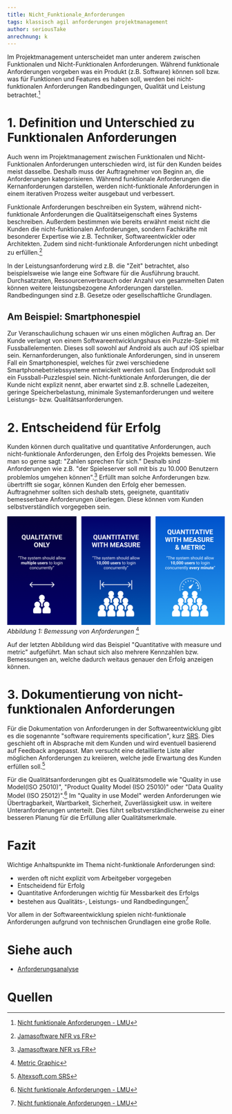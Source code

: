 ```yaml
---
title: Nicht_Funktionale_Anforderungen
tags: klassisch agil anforderungen projektmanagement
author: seriousTake
anrechnung: k
---
```


Im Projektmanagement unterscheidet man unter anderem zwischen Funktionalen und Nicht-Funktionalen Anforderungen.
Während funktionale Anforderungen vorgeben was ein Produkt (z.B. Software) können soll bzw. was für Funktionen und Features es haben soll,
werden bei nicht-funktionalen Anforderungen Randbedingungen, Qualität und Leistung betrachtet.[^1]

# 1. Definition und Unterschied zu Funktionalen Anforderungen

Auch wenn im Projektmanagement zwischen Funktionalen und Nicht-Funktionalen Anforderungen unterschieden wird, ist für den Kunden beides
meist dasselbe. Deshalb muss der Auftragnehmer von Beginn an, die Anforderungen kategorisieren.
Während funktionale Anforderungen die Kernanforderungen darstellen, werden nicht-funktionale Anforderungen in einem iterativen Prozess
weiter ausgebaut und verbessert.

Funktionale Anforderungen beschreiben ein System, während nicht-funktionale Anforderungen die Qualitätseigenschaft eines Systems beschreiben.
Außerdem bestimmen wie bereits erwähnt meist nicht die Kunden die nicht-funktionalen Anforderungen, sondern Fachkräfte mit besonderer Expertise
wie z.B. Techniker, Softwareentwickler oder Architekten. Zudem sind nicht-funktionale Anforderungen nicht unbedingt zu erfüllen.[^2]

In der Leistungsanforderung wird z.B. die "Zeit" betrachtet, also beispielsweise wie lange eine Software für die Ausführung braucht. Durchsatzraten, Ressourcenverbrauch
oder Anzahl von gesammelten Daten können weitere leistungsbezogene Anforderungen darstellen. Randbedingungen sind z.B. Gesetze oder gesellschaftliche Grundlagen.

## Am Beispiel: Smartphonespiel

Zur Veranschaulichung schauen wir uns einen möglichen Auftrag an. Der Kunde verlangt von einem Softwareentwicklungshaus ein Puzzle-Spiel mit Fussballelementen.
Dieses soll sowohl auf Android als auch auf iOS spielbar sein. 
Kernanforderungen, also funktionale Anforderungen, sind in unserem Fall ein Smartphonespiel, welches für zwei verschiedene Smartphonebetriebssysteme entwickelt werden soll.
Das Endprodukt soll ein Fussball-Puzzlespiel sein.
Nicht-funktionale Anforderungen, die der Kunde nicht explizit nennt, aber erwartet sind z.B. schnelle Ladezeiten, geringe Speicherbelastung, minimale Systemanforderungen
und weitere Leistungs- bzw. Qualitätsanforderungen.

# 2. Entscheidend für Erfolg

Kunden können durch qualitative und quantitative Anforderungen, auch nicht-funktionale Anforderungen, den Erfolg des Projekts bemessen.
Wie man so gerne sagt: "Zahlen sprechen für sich."
Deshalb sind Anforderungen wie z.B. "der Spieleserver soll mit bis zu 10.000 Benutzern problemlos umgehen können".[^2]
Erfüllt man solche Anforderungen bzw. übertrifft sie sogar, können Kunden den Erfolg eher bemessen.
Auftragnehmer sollten sich deshalb stets, geeignete, quantitativ bemesserbare Anforderungen überlegen. Diese können vom Kunden
selbstverständlich vorgegeben sein.

![requirement_measurement](Nicht_Funktionale_Anforderungen/graphic3.png)
*Abbildung 1: Bemessung von Anforderungen* [^3]

Auf der letzten Abbildung wird das Beispiel "Quantitative with measure und metric" aufgeführt.
Man schaut sich also mehrere Kennzahlen bzw. Bemessungen an, welche dadurch weitaus genauer den Erfolg anzeigen können.

# 3. Dokumentierung von nicht-funktionalen Anforderungen

Für die Dokumentation von Anforderungen in der Softwareentwicklung gibt es die sogenannte "software requirements specification", kurz [SRS](https://www.altexsoft.com/blog/software-requirements-specification/). Dies geschieht oft in Absprache mit dem Kunden und wird eventuell basierend auf Feedback
angepasst. Man versucht eine detaillierte Liste aller möglichen Anforderungen zu kreiieren, welche jede Erwartung des Kunden erfüllen soll.[^4]

Für die Qualitätsanforderungen gibt es Qualitätsmodelle wie "Quality in use Model(ISO 25010)", "Product Quality Model (ISO 25010)" oder "Data Quality Model (ISO 25012)".[^1]
Im "Quality in use Model" werden Anforderungen wie Übertragbarkeit, Wartbarkeit, Sicherheit, Zuverlässigkeit usw. in weitere Unteranforderungen unterteilt.
Dies führt selbstverständlicherweise zu einer besseren Planung für die Erfüllung aller Qualitätsmerkmale.

# Fazit

Wichtige Anhaltspunkte im Thema nicht-funktionale Anforderungen sind:

* werden oft nicht explizit vom Arbeitgeber vorgegeben
* Entscheidend für Erfolg
* Quantitative Anforderungen wichtig für Messbarkeit des Erfolgs
* bestehen aus Qualitäts-, Leistungs- und Randbedingungen[^1]

Vor allem in der Softwareentwicklung spielen nicht-funktionale Anforderungen aufgrund von technischen Grundlagen eine große Rolle.


# Siehe auch

* [Anforderungsanalyse](https://www.can-do.de/info/wissen/anforderungsanalyse#:~:text=Beim%20Durchf%C3%BChren%20einer%20Anforderungsanalyse%20wird,werden%20in%20einem%20Lastenheft%20festgehalten.)


# Quellen

[^1]: [Nicht funktionale Anforderungen - LMU](https://www.pst.ifi.lmu.de/Lehre/wise-15-16/jur-pm/braun-praesentation.pdf)
[^2]: [Jamasoftware NFR vs FR](https://www.jamasoftware.com/requirements-management-guide/writing-requirements/functional-vs-non-functional-requirements)
[^3]: [Metric Graphic](https://www.jamasoftware.com/media/2021/03/graphic3.png)
[^4]: [Altexsoft.com SRS](https://www.altexsoft.com/blog/business/functional-and-non-functional-requirements-specification-and-types/)

